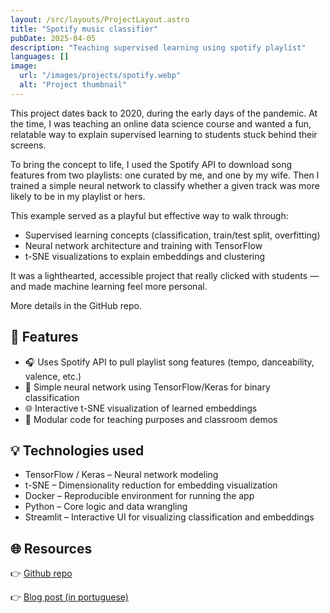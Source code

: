 ```yaml
---
layout: /src/layouts/ProjectLayout.astro
title: "Spotify music classifier"
pubDate: 2025-04-05
description: "Teaching supervised learning using spotify playlist"
languages: []
image:
  url: "/images/projects/spotify.webp"
  alt: "Project thumbnail"
---
```


This project dates back to 2020, during the early days of the pandemic. At the time, I was teaching an online data science course and wanted a fun, relatable way to explain supervised learning to students stuck behind their screens.

To bring the concept to life, I used the Spotify API to download song features from two playlists: one curated by me, and one by my wife. Then I trained a simple neural network to classify whether a given track was more likely to be in my playlist or hers.

This example served as a playful but effective way to walk through:

- Supervised learning concepts (classification, train/test split, overfitting)
- Neural network architecture and training with TensorFlow
- t-SNE visualizations to explain embeddings and clustering

It was a lighthearted, accessible project that really clicked with students — and made machine learning feel more personal.

More details in the GitHub repo.

## 🧩 Features

- 🎧 Uses Spotify API to pull playlist song features (tempo, danceability, valence, etc.)
- 🧠 Simple neural network using TensorFlow/Keras for binary classification
- 🌐 Interactive t-SNE visualization of learned embeddings
- 🧪 Modular code for teaching purposes and classroom demos

## 💡 Technologies used

- TensorFlow / Keras – Neural network modeling
- t-SNE – Dimensionality reduction for embedding visualization
- Docker – Reproducible environment for running the app
- Python – Core logic and data wrangling
- Streamlit – Interactive UI for visualizing classification and embeddings

## 🌐 Resources

👉 [Github repo](https://github.com/pauloesampaio/spotify_song_classifier)

👉 [Blog post (in portuguese)](https://pauloesampaio.medium.com/https-medium-com-paulo-sampaio-classification-351a0e3592e9)
